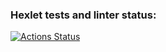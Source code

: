 ### Hexlet tests and linter status:
[![Actions Status](https://github.com/T-Grigory/php-project-lvl4/workflows/hexlet-check/badge.svg)](https://github.com/T-Grigory/php-project-lvl4/actions)